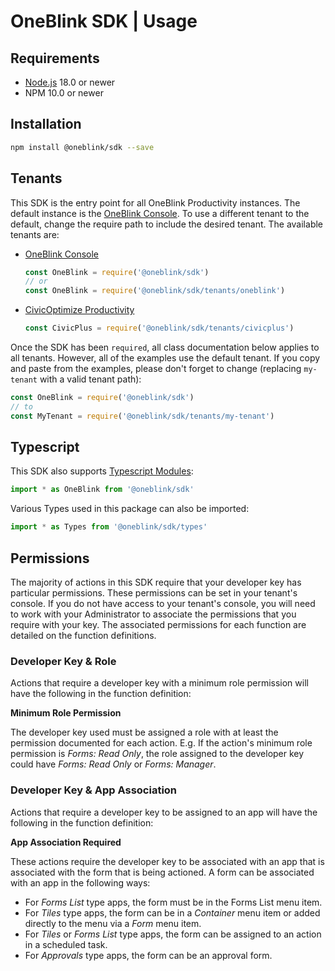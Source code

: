 # OneBlink SDK | Usage

## Requirements

- [Node.js](https://nodejs.org/) 18.0 or newer
- NPM 10.0 or newer

## Installation

```sh
npm install @oneblink/sdk --save
```

## Tenants

This SDK is the entry point for all OneBlink Productivity instances. The default instance is the [OneBlink Console](https://console.oneblink.io). To use a different tenant to the default, change the require path to include the desired tenant. The available tenants are:

- [OneBlink Console](https://console.oneblink.io)

  ```js
  const OneBlink = require('@oneblink/sdk')
  // or
  const OneBlink = require('@oneblink/sdk/tenants/oneblink')
  ```

- [CivicOptimize Productivity](https://console.transform.civicplus.com)

  ```js
  const CivicPlus = require('@oneblink/sdk/tenants/civicplus')
  ```

Once the SDK has been `required`, all class documentation below applies to all tenants. However, all of the examples use the default tenant. If you copy and paste from the examples, please don't forget to change (replacing `my-tenant` with a valid tenant path):

```js
const OneBlink = require('@oneblink/sdk')
// to
const MyTenant = require('@oneblink/sdk/tenants/my-tenant')
```

## Typescript

This SDK also supports [Typescript Modules](https://www.typescriptlang.org/docs/handbook/modules.html):

```ts
import * as OneBlink from '@oneblink/sdk'
```

Various Types used in this package can also be imported:

```ts
import * as Types from '@oneblink/sdk/types'
```

## Permissions

The majority of actions in this SDK require that your developer key has particular permissions. These permissions can be set in your tenant's console. If you do not have access to your tenant's console, you will need to work with your Administrator to associate the permissions that you require with your key. The associated permissions for each function are detailed on the function definitions.

### Developer Key & Role

Actions that require a developer key with a minimum role permission will have the following in the function definition:

**Minimum Role Permission**

The developer key used must be assigned a role with at least the permission documented for each action. E.g. If the action's minimum role permission is _Forms: Read Only_, the role assigned to the developer key could have _Forms: Read Only_ or _Forms: Manager_.

### Developer Key & App Association

Actions that require a developer key to be assigned to an app will have the following in the function definition:

**App Association Required**

These actions require the developer key to be associated with an app that is associated with the form that is being actioned. A form can be associated with an app in the following ways:

- For _Forms List_ type apps, the form must be in the Forms List menu item.
- For _Tiles_ type apps, the form can be in a _Container_ menu item or added directly to the menu via a _Form_ menu item.
- For _Tiles_ or _Forms List_ type apps, the form can be assigned to an action in a scheduled task.
- For _Approvals_ type apps, the form can be an approval form.
